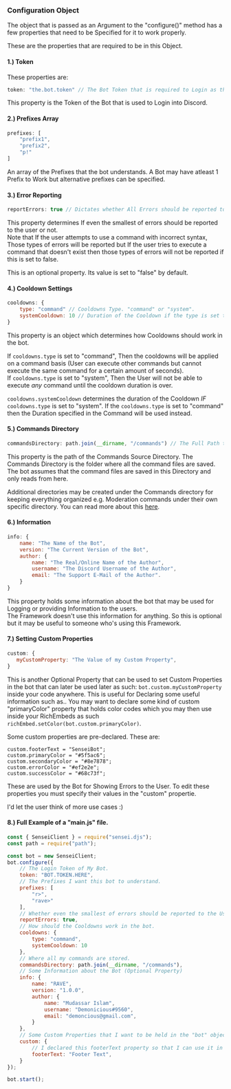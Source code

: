 ### Configuration Object
The object that is passed as an Argument to the "configure()" method has a few properties that need to be Specified for it to work properly.

These are the properties that are required to be in this Object.
#### 1.) Token
These properties are:
```javascript
token: "the.bot.token" // The Bot Token that is required to Login as the Bot.
```
This property is the Token of the Bot that is used to Login into Discord.

#### 2.) Prefixes Array
```javascript
prefixes: [
    "prefix1",
    "prefix2",
    "p!"
]
```
An array of the Prefixes that the bot understands. A Bot may have atleast 1 Prefix to Work but alternative prefixes can be specified.

#### 3.) Error Reporting
```javascript
reportErrors: true // Dictates whether All Errors should be reported to the Discord User or not.
```
This property determines If even the smallest of errors should be reported to the user or not.<br>Note that If the user attempts to use a command with incorrect syntax, Those types of errors will be reported but If the user tries to execute a command that doesn't exist then those types of errors will not be reported if this is set to false.<br>

This is an optional property. Its value is set to "false" by default.

#### 4.) Cooldown Settings
```javascript
cooldowns: {
    type: "command" // Cooldowns Type. "command" or "system".
    systemCooldown: 10 // Duration of the Cooldown if the type is set to "system"
}
```
This property is an object which determines how Cooldowns should work in the bot.<br>

If `cooldowns.type` is set to "command", Then the cooldowns will be applied on a command basis (User can execute other commands but cannot execute the same command for a certain amount of seconds).<br>
If `cooldowns.type` is set to "system", Then the User will not be able to execute *any* command until the cooldown duration is over.
<br>

`cooldowns.systemCooldown` determines the duration of the Cooldown *IF* `cooldowns.type` is set to "system". If the `cooldowns.type` is set to "command" then the Duration specified in the Command will be used instead.

#### 5.) Commands Directory
```javascript
commandsDirectory: path.join(__dirname, "/commands") // The Full Path to the Directory where Command Files are saved.
```
This property is the path of the Commands Source Directory. The Commands Directory is the folder where all the command files are saved. The bot assumes that the command files are saved in this Directory and only reads from here.<br>

Additional directories may be created under the Commands directory for keeping everything organized e.g. Moderation commands under their own specific directory. You can read more about this [here](https://github.com/Demonicious/sensei/wiki/commands).

#### 6.) Information
```javascript
info: {
    name: "The Name of the Bot",
    version: "The Current Version of the Bot",
    author: {
        name: "The Real/Online Name of the Author",
        username: "The Discord Username of the Author",
        email: "The Support E-Mail of the Author".
    }
}
```
This property holds some information about the bot that may be used for Logging or providing Information to the users.<br>
The Framework doesn't use this information for anything. So this is optional but it may be useful to someone who's using this Framework.

#### 7.) Setting Custom Properties
```javascript
custom: {
   myCustomProperty: "The Value of my Custom Property",
}
```
This is another Optional Property that can be used to set Custom Properties in the bot that can later be used later as such: ```bot.custom.myCustomProperty``` inside your code anywhere. This is useful for Declaring some useful information such as.. You may want to declare some kind of custom "primaryColor" property that holds color codes which you may then use inside your RichEmbeds as such ```richEmbed.setColor(bot.custom.primaryColor)```.<br>

Some custom properties are pre-declared. These are:
```
custom.footerText = "SenseiBot";
custom.primaryColor = "#5f5ac6";
custom.secondaryColor = "#8e7878";
custom.errorColor = "#ef2e2e";
custom.successColor = "#68c73f";
```
These are used by the Bot for Showing Errors to the User. To edit these properties you must specify their values in the "custom" propertie.<br>

I'd let the user think of more use cases :)

#### 8.) Full Example of a "main.js" file.

```javascript
const { SenseiClient } = require("sensei.djs");
const path = require("path");

const bot = new SenseiClient;
bot.configure({
    // The Login Token of My Bot.
    token: "BOT.TOKEN.HERE",
    // The Prefixes I want this bot to understand.
    prefixes: [
        "r>",
        "rave>"
    ],
    // Whether even the smallest of errors should be reported to the User or Not.
    reportErrors: true,
    // How should the Cooldowns work in the bot.
    cooldowns: {
        type: "command",
        systemCooldown: 10
    },
    // Where all my commands are stored.
    commandsDirectory: path.join(__dirname, "/commands"),
    // Some Information about the Bot (Optional Property)
    info: {
        name: "RAVE",
        version: "1.0.0",
        author: {
            name: "Mudassar Islam",
            username: "Demonicious#9560",
            email: "demoncious@gmail.com",
        }
    },
    // Some Custom Properties that I want to be held in the "bot" object.
    custom: {
        // I declared this footerText property so that I can use it in my RichEmbeds without typing out everything manually.
        footerText: "Footer Text",
    }
});

bot.start();
```

